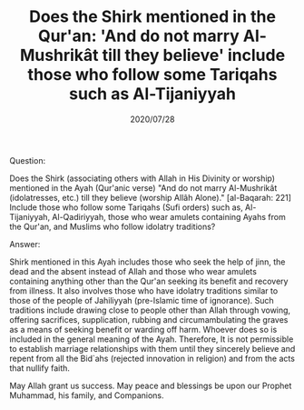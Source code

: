 ﻿---
layout: post
title: "Does the Shirk mentioned in the Qur'an: 'And do not marry Al-Mushrikât till they believe' include those who follow some Tariqahs such as Al-Tijaniyyah"
publisher: "alsalafiyyah@icloud.com"
source: "Fatawa Al-Lajnah Ad-Da'imah no. 2229-2"
category: [sufism, tijaniyyah]
hijri: Dhu al-Hijjah 7, 1441 AH
date: 2020/07/28
shaykhs: 
 - Shaykh Abdul-Aziz ibn Baz
 - Shaykh Abdullah ibn Ghudayyan
 - Shaykh Abdullah ibn Qa'ud
 - Shaykh Abdul-Razzaq al-Afify
---

Question: 

Does the Shirk (associating others with Allah in His Divinity or worship) mentioned in the Ayah (Qur'anic verse) "And do not marry Al-Mushrikât (idolatresses, etc.) till they believe (worship Allâh Alone)." [al-Baqarah: 221] Include those who follow some Tariqahs (Sufi orders) such as, Al-Tijaniyyah, Al-Qadiriyyah, those who wear amulets containing Ayahs from the Qur'an, and Muslims who follow idolatry traditions?

Answer:

Shirk mentioned in this Ayah includes those who seek the help of jinn, the dead and the absent instead of Allah and those who wear amulets containing anything other than the Qur'an seeking its benefit and recovery from illness. It also involves those who have idolatry traditions similar to those of the people of Jahiliyyah (pre-Islamic time of ignorance). Such traditions include drawing close to people other than Allah through vowing, offering sacrifices, supplication, rubbing and circumambulating the graves as a means of seeking benefit or warding off harm. Whoever does so is included in the general meaning of the Ayah. Therefore, It is not permissible to establish marriage relationships with them until they sincerely believe and repent from all the Bid`ahs (rejected innovation in religion) and from the acts that nullify faith.

May Allah grant us success. May peace and blessings be upon our Prophet Muhammad, his family, and Companions.
